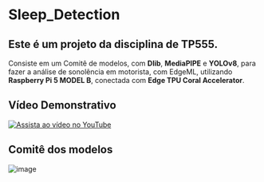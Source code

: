 # Sleep_Detection

## Este é um projeto da disciplina de TP555. 

Consiste em um Comitê de modelos, com **Dlib**, **MediaPIPE** e **YOLOv8**, para fazer a análise de sonolência em motorista, com EdgeML, utilizando **Raspberry Pi 5 MODEL B**, conectada com **Edge TPU Coral Accelerator**.

## Vídeo Demonstrativo

[![Assista ao vídeo no YouTube](https://img.youtube.com/vi/Hm9JsYS_FAY/maxresdefault.jpg)](https://www.youtube.com/watch?v=Hm9JsYS_FAY)


## Comitê dos modelos

![image](https://github.com/user-attachments/assets/2395e217-6c89-45a5-906f-78b317c4fed4)




